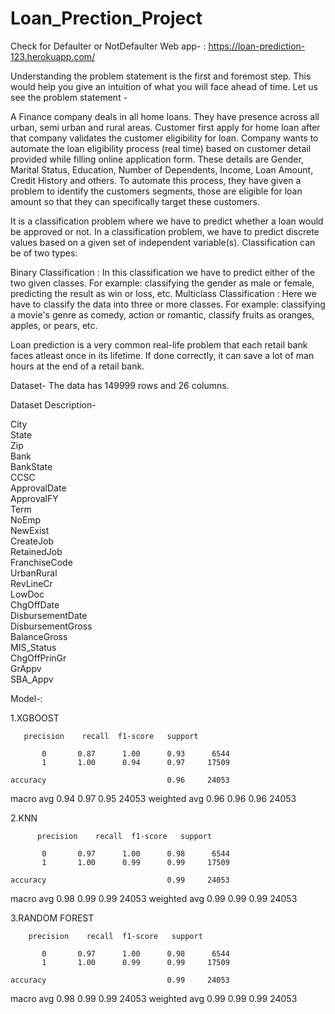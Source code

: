 # Loan_Prection_Project
Check for Defaulter or NotDefaulter
Web app- : https://loan-prediction-123.herokuapp.com/

Understanding the problem statement is the first and foremost step. This would help you give an intuition of what you will face ahead of time. Let us see the problem statement -

A Finance company deals in all home loans. They have presence across all urban, semi urban and rural areas. Customer first apply for home loan after that company validates the customer eligibility for loan. Company wants to automate the loan eligibility process (real time) based on customer detail provided while filling online application form. These details are Gender, Marital Status, Education, Number of Dependents, Income, Loan Amount, Credit History and others. To automate this process, they have given a problem to identify the customers segments, those are eligible for loan amount so that they can specifically target these customers.

It is a classification problem where we have to predict whether a loan would be approved or not. In a classification problem, we have to predict discrete values based on a given set of independent variable(s). Classification can be of two types:

Binary Classification : In this classification we have to predict either of the two given classes. For example: classifying the gender as male or female, predicting the result as win or loss, etc. Multiclass Classification : Here we have to classify the data into three or more classes. For example: classifying a movie's genre as comedy, action or romantic, classify fruits as oranges, apples, or pears, etc.

Loan prediction is a very common real-life problem that each retail bank faces atleast once in its lifetime. If done correctly, it can save a lot of man hours at the end of a retail bank.

Dataset- The data has 149999 rows and 26 columns.

Dataset Description-

City                      
State                     
Zip                       
Bank                    
BankState               
CCSC                      
ApprovalDate              
ApprovalFY                
Term                      
NoEmp                     
NewExist                  
CreateJob                 
RetainedJob               
FranchiseCode             
UrbanRural                
RevLineCr                
LowDoc                    
ChgOffDate           
DisbursementDate        
DisbursementGross         
BalanceGross              
MIS_Status              
ChgOffPrinGr              
GrAppv                    
SBA_Appv                  


Model-:


1.XGBOOST 
 
       precision    recall  f1-score   support

           0       0.87      1.00      0.93      6544
           1       1.00      0.94      0.97     17509

    accuracy                           0.96     24053
   macro avg       0.94      0.97      0.95     24053
weighted avg       0.96      0.96      0.96     24053


2.KNN

          precision    recall  f1-score   support

           0       0.97      1.00      0.98      6544
           1       1.00      0.99      0.99     17509

    accuracy                           0.99     24053
   macro avg       0.98      0.99      0.99     24053
weighted avg       0.99      0.99      0.99     24053


3.RANDOM FOREST

        precision    recall  f1-score   support

           0       0.97      1.00      0.98      6544
           1       1.00      0.99      0.99     17509

    accuracy                           0.99     24053
   macro avg       0.98      0.99      0.99     24053
weighted avg       0.99      0.99      0.99     24053



